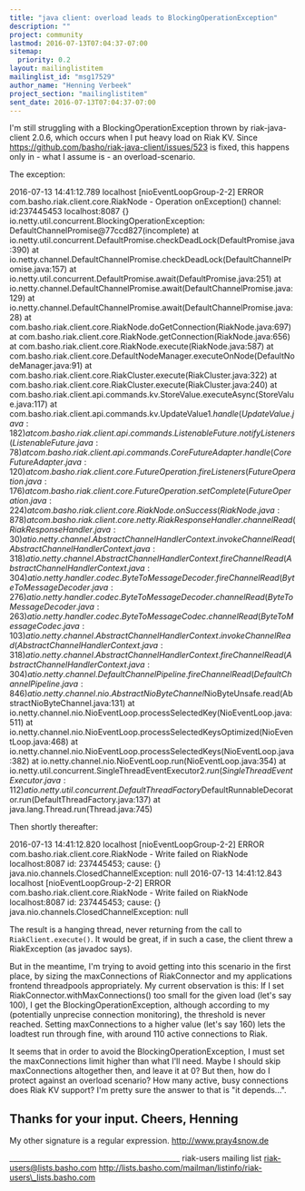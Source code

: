 ```yaml
---
title: "java client: overload leads to BlockingOperationException"
description: ""
project: community
lastmod: 2016-07-13T07:04:37-07:00
sitemap:
  priority: 0.2
layout: mailinglistitem
mailinglist_id: "msg17529"
author_name: "Henning Verbeek"
project_section: "mailinglistitem"
sent_date: 2016-07-13T07:04:37-07:00
---
```



I'm still struggling with a BlockingOperationException thrown by
riak-java-client 2.0.6, which occurs when I put heavy load on Riak KV.
Since https://github.com/basho/riak-java-client/issues/523 is fixed,
this happens only in - what I assume is - an overload-scenario.

The exception:

2016-07-13 14:41:12.789 localhost [nioEventLoopGroup-2-2] ERROR
com.basho.riak.client.core.RiakNode - Operation onException() channel:
id:237445453 localhost:8087 {}
io.netty.util.concurrent.BlockingOperationException:
DefaultChannelPromise@77ccd827(incomplete)
 at 
io.netty.util.concurrent.DefaultPromise.checkDeadLock(DefaultPromise.java:390)
 at 
io.netty.channel.DefaultChannelPromise.checkDeadLock(DefaultChannelPromise.java:157)
 at 
io.netty.util.concurrent.DefaultPromise.await(DefaultPromise.java:251)
 at 
io.netty.channel.DefaultChannelPromise.await(DefaultChannelPromise.java:129)
 at 
io.netty.channel.DefaultChannelPromise.await(DefaultChannelPromise.java:28)
 at 
com.basho.riak.client.core.RiakNode.doGetConnection(RiakNode.java:697)
 at com.basho.riak.client.core.RiakNode.getConnection(RiakNode.java:656)
 at com.basho.riak.client.core.RiakNode.execute(RiakNode.java:587)
 at 
com.basho.riak.client.core.DefaultNodeManager.executeOnNode(DefaultNodeManager.java:91)
 at com.basho.riak.client.core.RiakCluster.execute(RiakCluster.java:322)
 at com.basho.riak.client.core.RiakCluster.execute(RiakCluster.java:240)
 at 
com.basho.riak.client.api.commands.kv.StoreValue.executeAsync(StoreValue.java:117)
 at 
com.basho.riak.client.api.commands.kv.UpdateValue$1.handle(UpdateValue.java:182)
 at 
com.basho.riak.client.api.commands.ListenableFuture.notifyListeners(ListenableFuture.java:78)
 at 
com.basho.riak.client.api.commands.CoreFutureAdapter.handle(CoreFutureAdapter.java:120)
 at 
com.basho.riak.client.core.FutureOperation.fireListeners(FutureOperation.java:176)
 at 
com.basho.riak.client.core.FutureOperation.setComplete(FutureOperation.java:224)
 at com.basho.riak.client.core.RiakNode.onSuccess(RiakNode.java:878)
 at 
com.basho.riak.client.core.netty.RiakResponseHandler.channelRead(RiakResponseHandler.java:30)
 at 
io.netty.channel.AbstractChannelHandlerContext.invokeChannelRead(AbstractChannelHandlerContext.java:318)
 at 
io.netty.channel.AbstractChannelHandlerContext.fireChannelRead(AbstractChannelHandlerContext.java:304)
 at 
io.netty.handler.codec.ByteToMessageDecoder.fireChannelRead(ByteToMessageDecoder.java:276)
 at 
io.netty.handler.codec.ByteToMessageDecoder.channelRead(ByteToMessageDecoder.java:263)
 at 
io.netty.handler.codec.ByteToMessageCodec.channelRead(ByteToMessageCodec.java:103)
 at 
io.netty.channel.AbstractChannelHandlerContext.invokeChannelRead(AbstractChannelHandlerContext.java:318)
 at 
io.netty.channel.AbstractChannelHandlerContext.fireChannelRead(AbstractChannelHandlerContext.java:304)
 at 
io.netty.channel.DefaultChannelPipeline.fireChannelRead(DefaultChannelPipeline.java:846)
 at 
io.netty.channel.nio.AbstractNioByteChannel$NioByteUnsafe.read(AbstractNioByteChannel.java:131)
 at 
io.netty.channel.nio.NioEventLoop.processSelectedKey(NioEventLoop.java:511)
 at 
io.netty.channel.nio.NioEventLoop.processSelectedKeysOptimized(NioEventLoop.java:468)
 at 
io.netty.channel.nio.NioEventLoop.processSelectedKeys(NioEventLoop.java:382)
 at io.netty.channel.nio.NioEventLoop.run(NioEventLoop.java:354)
 at 
io.netty.util.concurrent.SingleThreadEventExecutor$2.run(SingleThreadEventExecutor.java:112)
 at 
io.netty.util.concurrent.DefaultThreadFactory$DefaultRunnableDecorator.run(DefaultThreadFactory.java:137)
 at java.lang.Thread.run(Thread.java:745)

Then shortly thereafter:

2016-07-13 14:41:12.820 localhost [nioEventLoopGroup-2-2] ERROR
com.basho.riak.client.core.RiakNode - Write failed on RiakNode
localhost:8087 id: 237445453; cause: {}
java.nio.channels.ClosedChannelException: null
2016-07-13 14:41:12.843 localhost [nioEventLoopGroup-2-2] ERROR
com.basho.riak.client.core.RiakNode - Write failed on RiakNode
localhost:8087 id: 237445453; cause: {}
java.nio.channels.ClosedChannelException: null

The result is a hanging thread, never returning from the call to
`RiakClient.execute()`. It would be great, if in such a case, the
client threw a RiakException (as javadoc says).

But in the meantime, I'm trying to avoid getting into this scenario in
the first place, by sizing the maxConnections of RiakConnector and my
applications frontend threadpools appropriately. My current
observation is this: If I set RiakConnector.withMaxConnections() too
small for the given load (let's say 100), I get the
BlockingOperationException, although according to my (potentially
unprecise connection monitoring), the threshold is never reached.
Setting maxConnections to a higher value (let's say 160) lets the
loadtest run through fine, with around 110 active connections to Riak.

It seems that in order to avoid the BlockingOperationException, I must
set the maxConnections limit higher than what I'll need. Maybe I
should skip maxConnections altogether then, and leave it at 0? But
then, how do I protect against an overload scenario? How many active,
busy connections does Riak KV support? I'm pretty sure the answer to
that is "it depends...".

Thanks for your input.
Cheers,
Henning
-- 
My other signature is a regular expression.
http://www.pray4snow.de

\_\_\_\_\_\_\_\_\_\_\_\_\_\_\_\_\_\_\_\_\_\_\_\_\_\_\_\_\_\_\_\_\_\_\_\_\_\_\_\_\_\_\_\_\_\_\_
riak-users mailing list
riak-users@lists.basho.com
http://lists.basho.com/mailman/listinfo/riak-users\_lists.basho.com

